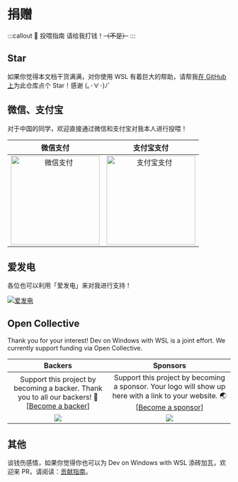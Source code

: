 # 捐赠

:::callout 🧧 投喂指南
请给我打钱！~~（不是）~~
:::

## Star

如果你觉得本文档干货满满，对你使用 WSL 有着巨大的帮助，请帮我[在 GitHub 上](https://github.com/spencerwooo/dowww)为此仓库点个 Star！感谢 (｡･∀･)ﾉﾞ

## 微信、支付宝

对于中国的同学，欢迎直接通过微信和支付宝对我本人进行投喂！

|                                         微信支付                                         |                                          支付宝支付                                          |
| :--------------------------------------------------------------------------------------: | :------------------------------------------------------------------------------------------: |
| <img src="https://i.loli.net/2018/03/13/5aa7ae214b63f.jpg" alt="微信支付" width="200px"> | <img src="https://i.loli.net/2020/03/26/f2GT6StAchgqea4.png" alt="支付宝支付" width="200px"> |

## 爱发电

各位也可以利用「爱发电」来对我进行支持！

[![爱发电](https://img.shields.io/badge/%E7%88%B1%E5%8F%91%E7%94%B5-@SpencerWoo-946ce6?labelColor=24292e&style=for-the-badge)](https://afdian.net/@spencerwoo)

## Open Collective

Thank you for your interest! Dev on Windows with WSL is a joint effort. We currently support funding via Open Collective.

|                                                                 Backers                                                                 |                                                                               Sponsors                                                                                |
| :-------------------------------------------------------------------------------------------------------------------------------------: | :-------------------------------------------------------------------------------------------------------------------------------------------------------------------: |
| Support this project by becoming a backer. Thank you to all our backers! 🙏 [[Become a backer](https://opencollective.com/dowww#backer)] | Support this project by becoming a sponsor. Your logo will show up here with a link to your website. 🌏 [[Become a sponsor](https://opencollective.com/dowww#sponsor)] |
|     <a href="https://opencollective.com/dowww#backers" target="_blank"><img src="https://opencollective.com/dowww/backers.svg"></a>     |          <a href="https://opencollective.com/dowww/sponsor/0/website" target="_blank"><img src="https://opencollective.com/dowww/sponsor/0/avatar.svg"></a>           |

## 其他

谈钱伤感情，如果你觉得你也可以为 Dev on Windows with WSL 添砖加瓦，欢迎来 PR，请阅读：[贡献指南](/contributing/)。
